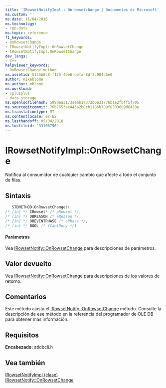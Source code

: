 ```yaml
---
title: 'IRowsetNotifyImpl:: Onrowsetchange | Documentos de Microsoft'
ms.custom: ''
ms.date: 11/04/2016
ms.technology:
- cpp-data
ms.topic: reference
f1_keywords:
- OnRowsetChange
- IRowsetNotifyImpl::OnRowsetChange
- IRowsetNotifyImpl.OnRowsetChange
dev_langs:
- C++
helpviewer_keywords:
- OnRowsetChange method
ms.assetid: 5125b0c8-f175-4ee6-befa-8df2c904d5e0
author: mikeblome
ms.author: mblome
ms.workload:
- cplusplus
- data-storage
ms.openlocfilehash: 508dea3173aeab17372b6e31776b1e2fbff5f705
ms.sourcegitcommit: 76b7653ae443a2b8eb1186b789f8503609d6453e
ms.translationtype: MT
ms.contentlocale: es-ES
ms.lasthandoff: 05/04/2018
ms.locfileid: "33106796"
---
```

# <a name="irowsetnotifyimplonrowsetchange"></a>IRowsetNotifyImpl::OnRowsetChange
Notifica al consumidor de cualquier cambio que afecte a todo el conjunto de filas.  
  
## <a name="syntax"></a>Sintaxis  
  
```cpp
   STDMETHOD(OnRowsetChange)(   
/* [in] */ IRowset* /* pRowset */,  
/* [in] */ DBREASON /* eReason */,  
/* [in] */ DBEVENTPHASE /* ePhase */,  
/* [in] */ BOOL /* fCantDeny */)  
```  
  
#### <a name="parameters"></a>Parámetros  
 Vea [IRowsetNotify::OnRowsetChange](https://msdn.microsoft.com/en-us/library/ms722669.aspx) para descripciones de parámetros.  
  
## <a name="return-value"></a>Valor devuelto  
 Vea [IRowsetNotify::OnRowsetChange](https://msdn.microsoft.com/en-us/library/ms722669.aspx) para descripciones de los valores de retorno.  
  
## <a name="remarks"></a>Comentarios  
 Este método ajusta el [IRowsetNotify::OnRowsetChange](https://msdn.microsoft.com/en-us/library/ms722669.aspx) método. Consulte la descripción de ese método en la referencia del programador de OLE DB para obtener más información.  
  
## <a name="requirements"></a>Requisitos  
 **Encabezado:** atldbcli.h  
  
## <a name="see-also"></a>Vea también  
 [IRowsetNotifyImpl (clase)](../../data/oledb/irowsetnotifyimpl-class.md)   
 [IRowsetNotify::OnRowsetChange](https://msdn.microsoft.com/en-us/library/ms722669.aspx)